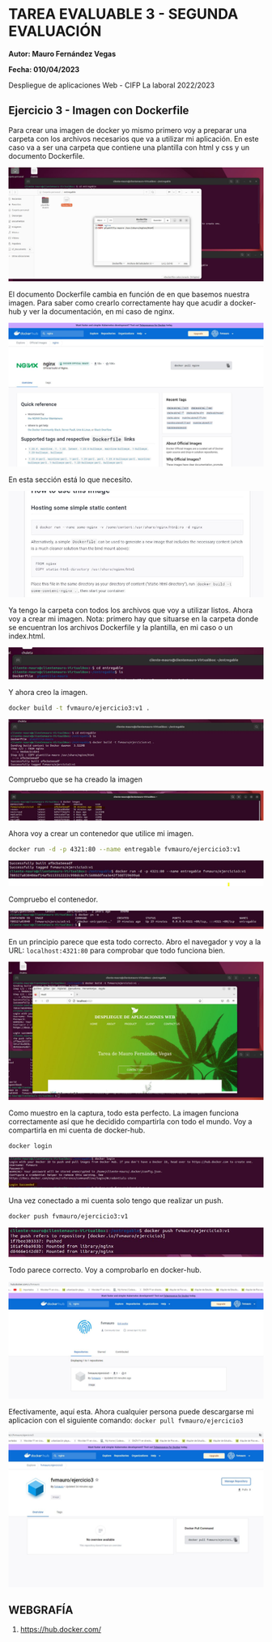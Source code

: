 # TAREA EVALUABLE 3 - SEGUNDA EVALUACIÓN
**Autor: Mauro Fernández Vegas**

**Fecha: 010/04/2023**

Despliegue de aplicaciones Web - CIFP La laboral 2022/2023

##  Ejercicio 3 - Imagen con Dockerfile

Para crear una imagen de docker yo mismo primero voy a preparar una carpeta con los archivos necesarios que va a utilizar mi aplicación. En este caso va a ser una carpeta que contiene una plantilla con html y css y un documento Dockerfile.

![](capturas/Captura1.JPG)

El documento Dockerfile cambia en función de en que basemos nuestra imagen. Para saber como crearlo correctamente hay que acudir a docker-hub y ver la documentación, en mi caso de nginx.

![](capturas/Captura2.JPG)

En esta sección está lo que necesito.

![](capturas/Captura3.JPG)

Ya tengo la carpeta con todos los archivos que voy a utilizar listos. Ahora voy a crear mi imagen.
Nota: primero hay que situarse en la carpeta donde se encuentran los archivos Dockerfile y la plantilla, en mi caso o un index.html.

![](capturas/Captura4.JPG)

Y ahora creo la imagen.

```bash
docker build -t fvmauro/ejercicio3:v1 .
```
![](capturas/Captura5.JPG)

Compruebo que se ha creado la imagen

![](capturas/Captura6.JPG)

Ahora voy a crear un contenedor que utilice mi imagen.
```bash
docker run -d -p 4321:80 --name entregable fvmauro/ejercicio3:v1
```
![](capturas/Captura7.JPG)

Compruebo el contenedor.

![](capturas/Captura8.JPG)

En un principio parece que esta todo correcto. Abro el navegador y voy a la URL: `localhost:4321:80` para comprobar que todo funciona bien.

![](capturas/Captura9.JPG)

Como muestro en la captura, todo esta perfecto. La imagen funciona correctamente así que he decidido compartirla con todo el mundo.
Voy a compartirla en mi cuenta de docker-hub.

```bash
docker login
```
![](capturas/Captura10.JPG)

Una vez conectado a mi cuenta solo tengo que realizar un push.

```bash
docker push fvmauro/ejercicio3:v1
```
![](capturas/Captura11.JPG)

Todo parece correcto. Voy a comprobarlo en docker-hub.

![](capturas/Captura12.JPG)

Efectivamente, aquí esta. Ahora cualquier persona puede descargarse mi aplicacion con el siguiente comando: `docker pull fvmauro/ejercicio3`

![](capturas/Captura13.JPG)

## WEBGRAFÍA

1. <a href="https://hub.docker.com/" target="_blank">https://hub.docker.com/</a>


